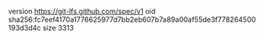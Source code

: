 version https://git-lfs.github.com/spec/v1
oid sha256:fc7eef4170a1776625977d7bb2eb607b7a89a00af55de3f778264500193d3d4c
size 3313
